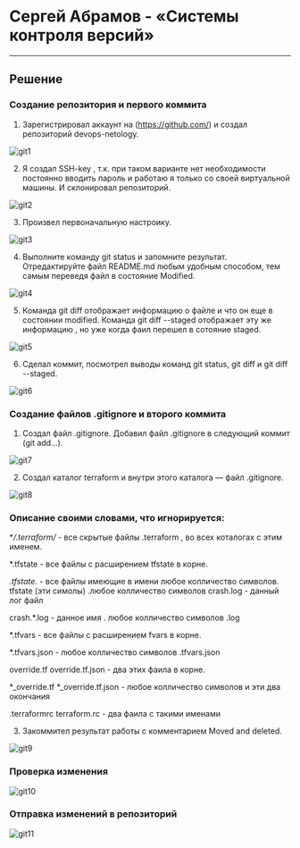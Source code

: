 # Сергей Абрамов - «Системы контроля версий»

---

## Решение

### Создание репозитория и первого коммита

1. Зарегистрировал аккаунт на (https://github.com/) и создал репозиторий devops-netology.

![git1](https://github.com/smabramov/Version-control-systems/blob/ce6a899620aab0f9a2e04e78358e17ac3c89ca37/jpg/git1.jpg)

2. Я создал SSH-key , т.к. при таком варианте нет необходимости постоянно вводить пароль и работаю я только со своей виртуальной машины. И склонировал репозиторий.

![git2](https://github.com/smabramov/Version-control-systems/blob/ce6a899620aab0f9a2e04e78358e17ac3c89ca37/jpg/git2.jpg)

3. Произвел первоначальную настроику.

![git3](https://github.com/smabramov/Version-control-systems/blob/ce6a899620aab0f9a2e04e78358e17ac3c89ca37/jpg/git3.jpg)

4. Выполните команду git status и запомните результат. Отредактируйте файл README.md любым удобным способом, тем самым переведя файл в состояние Modified.

![git4](https://github.com/smabramov/Version-control-systems/blob/ce6a899620aab0f9a2e04e78358e17ac3c89ca37/jpg/git4.jpg)

5. Команда git diff отображает информацию о файле и что он еще в состоянии modified.
Команда git diff --staged отображает эту же информацию , но уже когда фаил перешел в сотояние staged.

![git5](https://github.com/smabramov/Version-control-systems/blob/ce6a899620aab0f9a2e04e78358e17ac3c89ca37/jpg/git5.jpg)

6. Сделал коммит, посмотрел выводы команд git status, git diff и git diff --staged.

![git6](https://github.com/smabramov/Version-control-systems/blob/ce6a899620aab0f9a2e04e78358e17ac3c89ca37/jpg/git6.jpg)

### Создание файлов .gitignore и второго коммита

1. Создал файл .gitignore. Добавил файл .gitignore в следующий коммит (git add...).

![git7](https://github.com/smabramov/Version-control-systems/blob/ce6a899620aab0f9a2e04e78358e17ac3c89ca37/jpg/git7.jpg)

2. Создал каталог terraform и внутри этого каталога — файл .gitignore.

![git8](https://github.com/smabramov/Version-control-systems/blob/ce6a899620aab0f9a2e04e78358e17ac3c89ca37/jpg/git8.jpg)

### Описание своими словами, что игнорируется:

**/.terraform/* - все скрытые файлы .terraform , во всех коталогах с этим именем.

*.tfstate - все файлы с расширением tfstate в корне.

*.tfstate.* - все файлы имеющие в имени  любое колличество символов. tfstate (эти симолы) .любое колличество символов
crash.log - данный лог файл

crash.*.log - данное имя . любое колличество символов .log 

*.tfvars - все файлы с расширением fvars в корне.

*.tfvars.json - любое колличество символов .tfvars.json

override.tf
override.tf.json - два этих фаила в корне.

*_override.tf
*_override.tf.json - любое колличество символов и эти два окончания

.terraformrc
terraform.rc - два фаила с такими именами


3. Закоммител результат работы с комментарием Moved and deleted.

![git9](https://github.com/smabramov/Version-control-systems/blob/ce6a899620aab0f9a2e04e78358e17ac3c89ca37/jpg/git9.jpg)

### Проверка изменения

![git10](https://github.com/smabramov/Version-control-systems/blob/ce6a899620aab0f9a2e04e78358e17ac3c89ca37/jpg/git10.jpg)

### Отправка изменений в репозиторий

![git11](https://github.com/smabramov/Version-control-systems/blob/ce6a899620aab0f9a2e04e78358e17ac3c89ca37/jpg/git11.jpg)



